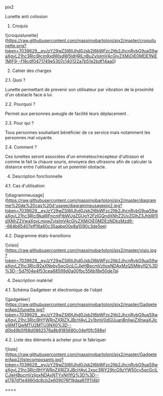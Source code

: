 pix2

Lunette anti colission

 
1. Croquis


![croquislunette] (https://raw.githubusercontent.com/massimobartoloni/pix2/master/croquilunette.png?token=7039629__eyJzY29wZSI6IlJhd0Jsb2I6bWFzc2ltb2JhcnRvbG9uaS9waXgyL21hc3Rlci9jcm9xdWlsdW5ldHRlLnBuZyIsImV4cGlyZXMiOjE0MDE1NjE1MjF9--f18cdf0471749e5307c140122a7b51e2bdf14aa0)
 
2. Cahier des charges 

2.1. Quoi ? 

Lunette permettant de prevenir son utilisateur par vibration de la proximité d'un obstacle face à lui.

 

2.2. Pourquoi ? 

Permet aux personnes aveugle de facilité leurs déplacement .
 

2.3. Pour qui ? 

Tous personnes souhaitant bénéficier de ce service mais notamment les personnes mal voyante.

 

2.4. Comment ? 

Ces lunettes seront associées d'un emmeteur/recepteur d'ultrason et comme le fait la chauve souris, envoyera des ultrasons afin de calculer la distance entre l'utilisateur et un potentiel obstacle.

 

4. Description fonctionnelle 

4.1. Cas d'utilisation 

![diagrammeusage] (https://raw.githubusercontent.com/massimobartoloni/pix2/master/diagramme%20de%20cas%20d'usage/diagrammeusagepix2.jpg?token=7039629__eyJzY29wZSI6IlJhd0Jsb2I6bWFzc2ltb2JhcnRvbG9uaS9waXgyL21hc3Rlci9kaWFncmFtbWUgZGUgY2FzIGQndXNhZ2UvZGlhZ3JhbW1ldXNhZ2VwaXgyLmpwZyIsImV4cGlyZXMiOjE0MDEzNDkzMzd9--664b65407eff16a60c35aabe00e8a1090c3de5ee)


4.2. Diagramme états-transitions 

![visio] (https://raw.githubusercontent.com/massimobartoloni/pix2/master/visio.jpg?token=7039629__eyJzY29wZSI6IlJhd0Jsb2I6bWFzc2ltb2JhcnRvbG9uaS9waXgyL21hc3Rlci92aXNpby5qcGciLCJleHBpcmVzIjoxNDAxMzQ5MjkyfQ%3D%3D--5d7f04e4f53cea88599d0a00fbc556b18e50de7a)
 

4. Description matériel 

4.1. Schéma Gadgeteer et électronique de l'objet 


![gadgeteer] (https://raw.githubusercontent.com/massimobartoloni/pix2/master/GadgeteerApp2/lunette.jpg?token=7039629__eyJzY29wZSI6IlJhd0Jsb2I6bWFzc2ltb2JhcnRvbG9uaS9waXgyL21hc3Rlci9HYWRnZXRlZXJBcHAyL2x1bmV0dGUuanBnIiwiZXhwaXJlcyI6MTQwMTU2MTU3NX0%3D--d0b49b5f68d0862576a8b9185680c04ef0fc598e)
 

4.2. Liste des éléments à acheter pour le fabriquer 

![liste] (https://raw.githubusercontent.com/massimobartoloni/pix2/master/GadgeteerApp2/listecomposants.jpg?token=7039629__eyJzY29wZSI6IlJhd0Jsb2I6bWFzc2ltb2JhcnRvbG9uaS9waXgyL21hc3Rlci9HYWRnZXRlZXJBcHAyL2xpc3RlY29tcG9zYW50cy5qcGciLCJleHBpcmVzIjoxNDAxNTYxNjI1fQ%3D%3D--a1787df1e4860dc8cb2e609076f19daa611f114b)






====
